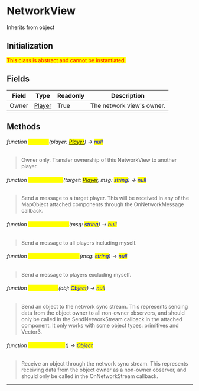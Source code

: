 # NetworkView
Inherits from object
## Initialization
<mark style="color:red;">This class is abstract and cannot be instantiated.</mark>

## Fields
|Field|Type|Readonly|Description|
|---|---|---|---|
|Owner|[Player](../objects/Player.md)|True|The network view's owner.|
## Methods
###### function <mark style="color:yellow;">Transfer</mark>(player: <mark style="color:blue;">[Player](../objects/Player.md)</mark>) → <mark style="color:blue;">null</mark>
> Owner only. Transfer ownership of this NetworkView to another player.

###### function <mark style="color:yellow;">SendMessage</mark>(target: <mark style="color:blue;">[Player](../objects/Player.md)</mark>, msg: <mark style="color:blue;">string</mark>) → <mark style="color:blue;">null</mark>
> Send a message to a target player. This will be received in any of the MapObject attached components through the OnNetworkMessage callback.

###### function <mark style="color:yellow;">SendMessageAll</mark>(msg: <mark style="color:blue;">string</mark>) → <mark style="color:blue;">null</mark>
> Send a message to all players including myself.

###### function <mark style="color:yellow;">SendMessageOthers</mark>(msg: <mark style="color:blue;">string</mark>) → <mark style="color:blue;">null</mark>
> Send a message to players excluding myself.

###### function <mark style="color:yellow;">SendStream</mark>(obj: <mark style="color:blue;">Object</mark>) → <mark style="color:blue;">null</mark>
> Send an object to the network sync stream.             This represents sending data from the object owner to all non-owner observers,             and should only be called in the SendNetworkStream callback in the attached component.             It only works with some object types: primitives and Vector3.

###### function <mark style="color:yellow;">ReceiveStream</mark>() → <mark style="color:blue;">Object</mark>
> Receive an object through the network sync stream.             This represents receiving data from the object owner as a non-owner observer,             and should only be called in the OnNetworkStream callback.


---

